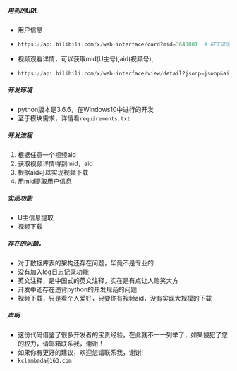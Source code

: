 ##### 用到的URL

- 用户信息

- ```python
  https://api.bilibili.com/x/web-interface/card?mid=3643801  # GET请求
  ```

- 视频观看详情，可以获取mid(U主号),aid(视频号),

- ```python
  https://api.bilibili.com/x/web-interface/view/detail?jsonp=jsonp&aid=34476536
  ```

##### 开发环境

- python版本是3.6.6，在Windows10中进行的开发
- 至于模块需求，详情看`requirements.txt`

##### 开发流程

1. 根据任意一个视频aid
2. 获取视频详情得到mid，aid
3. 根据aid可以实现视频下载
4. 用mid提取用户信息

##### 实现功能

- U主信息提取
- 视频下载

##### 存在的问题，

- 对于数据库表的架构还存在问题，毕竟不是专业的
- 没有加入log日志记录功能
- 英文注释，是中国式的英文注释，实在是有点让人贻笑大方
- 开发中还存在违背python的开发规范的问题
- 视频下载，只是看个人爱好，只要你有视频aid，没有实现大规模的下载

##### 声明

- 这份代码借鉴了很多开发者的宝贵经验，在此就不一一列举了，如果侵犯了您的权力，请邮箱联系我，谢谢！
- 如果你有更好的建议，欢迎您请联系我，谢谢!
- `kclambada@163.com`